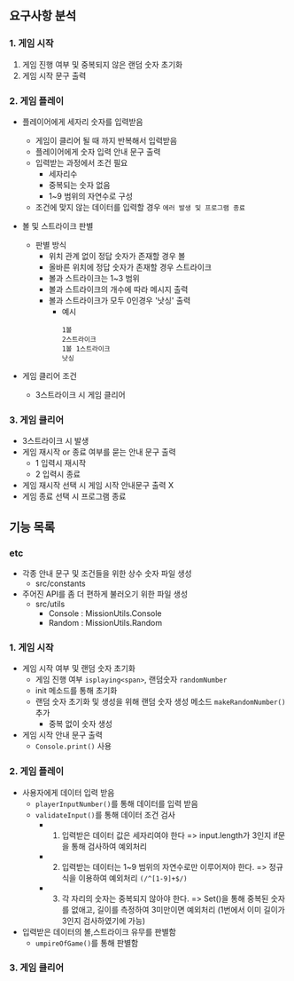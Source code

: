 ## 요구사항 분석

### 1. 게임 시작
1. 게임 진행 여부 및 중복되지 않은 랜덤 숫자 초기화
2. 게임 시작 문구 출력


### 2. 게임 플레이 
- 플레이어에게 세자리 숫자를 입력받음
  - 게임이 클리어 될 때 까지 반복해서 입력받음
  - 플레이어에게 숫자 입력 안내 문구 출력
  - 입력받는 과정에서 조건 필요
    - 세자리수
    - 중복되는 숫자 없음
    - 1~9 범위의 자연수로 구성 
  - 조건에 맞지 않는 데이터를 입력할 경우 `에러 발생 및 프로그램 종료`

- 볼 및 스트라이크 판별
  - 판별 방식
    - 위치 관계 없이 정답 숫자가 존재할 경우 볼 
    - 올바른 위치에 정답 숫자가 존재할 경우 스트라이크
    - 볼과 스트라이크는 1~3 범위
    - 볼과 스트라이크의 개수에 따라 메시지 출력
    - 볼과 스트라이크가 모두 0인경우 '낫싱' 출력
      - 예시
        ```
        1볼
        2스트라이크
        1볼 1스트라이크
        낫싱
        ```
    
    
- 게임 클리어 조건
  - 3스트라이크 시 게임 클리어
### 3. 게임 클리어
- 3스트라이크 시 발생
- 게임 재시작 or 종료 여부를 묻는 안내 문구 출력
  - 1 입력시 재시작
  - 2 입력시 종료
- 게임 재시작 선택 시 게임 시작 안내문구 출력 X
- 게임 종료 선택 시 프로그램 종료



## 기능 목록 

### etc
- 각종 안내 문구 및 조건들을 위한 상수 숫자 파일 생성
    - src/constants
- 주어진 API를 좀 더 편하게 불러오기 위한 파일 생성
    - src/utils
        - Console : MissionUtils.Console
        - Random : MissionUtils.Random

### 1. 게임 시작
- 게임 시작 여부 및 랜덤 숫자 초기화
    - 게임 진행 여부 `isplaying<span>`, 랜덤숫자 `randomNumber`
    - init 메소드를 통해 초기화
    - 랜덤 숫자 초기화 및 생성을 위해 랜덤 숫자 생성 메소드 `makeRandomNumber()` 추가
        - 중복 없이 숫자 생성
- 게임 시작 안내 문구 출력
    - `Console.print()` 사용
### 2. 게임 플레이
- 사용자에게 데이터 입력 받음
    - `playerInputNumber()`를 통해 데이터를 입력 받음
    - `validateInput()`를 통해 데이터 조건 검사 
        - 1. 입력받은 데이터 값은 세자리여야 한다 => input.length가 3인지 if문을 통해 검사하여 예외처리
        - 2. 입력받는 데이터는 1~9 범위의 자연수로만 이루어져야 한다. => 정규식을 이용하여 예외처리 `(/^[1-9]+$/)`
        - 3. 각 자리의 숫자는 중복되지 않아야 한다.   => Set()을 통해 중복된 숫자를 없애고, 길이를 측정하여 3미만이면 예외처리 (1번에서 이미 길이가 3인지 검사하였기에 가능)
- 입력받은 데이터의 볼,스트라이크 유무를 판별함
    - `umpireOfGame()`를 통해 판별함
### 3. 게임 클리어
